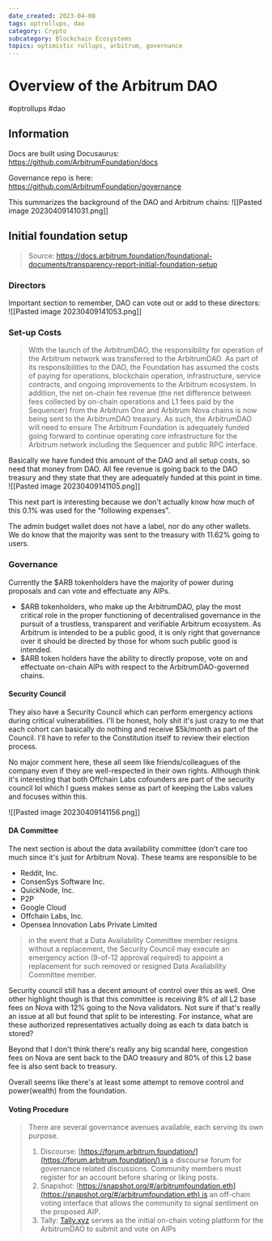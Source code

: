 ```yaml
---
date_created: 2023-04-08
tags: optrollups, dao
category: Crypto
subcategory: Blockchain Ecosystems
topics: optimistic rollups, arbitrum, governance
---
```


# Overview of the Arbitrum DAO
#optrollups #dao 

## Information

Docs are built using Docusaurus:
https://github.com/ArbitrumFoundation/docs

Governance repo is here:
https://github.com/ArbitrumFoundation/governance

This summarizes the background of the DAO and Arbitrum chains:
![[Pasted image 20230409141031.png]]

## Initial foundation setup
>Source: https://docs.arbitrum.foundation/foundational-documents/transparency-report-initial-foundation-setup

### Directors

Important section to remember, DAO can vote out or add to these directors:
![[Pasted image 20230409141053.png]]

### Set-up Costs

>With the launch of the ArbitrumDAO, the responsibility for operation of the Arbitrum network was transferred to the ArbitrumDAO. As part of its responsibilities to the DAO, the Foundation has assumed the costs of paying for operations, blockchain operation, infrastructure, service contracts, and ongoing improvements to the Arbitrum ecosystem. In addition, the net on-chain fee revenue (the net difference between fees collected by on-chain operations and L1 fees paid by the Sequencer) from the Arbitrum One and Arbitrum Nova chains is now being sent to the ArbitrumDAO treasury. As such, the ArbitrumDAO will need to ensure The Arbitrum Foundation is adequately funded going forward to continue operating core infrastructure for the Arbitrum network including the Sequencer and public RPC interface.

Basically we have funded this amount of the DAO and all setup costs, so need that money from DAO.
All fee revenue is going back to the DAO treasury and they state that they are adequately funded at this point in time.
![[Pasted image 20230409141105.png]]

This next part is interesting because we don't actually know how much of this 0.1% was used for the "following expenses".

The admin budget wallet does not have a label, nor do any other wallets. We do know that the majority was sent to the treasury with 11.62% going to users.

### Governance

Currently the $ARB tokenholders have the majority of power during proposals and can vote and effectuate any AIPs.

- $ARB tokenholders, who make up the ArbitrumDAO, play the most critical role in the proper functioning of decentralised governance in the pursuit of a trustless, transparent and verifiable Arbitrum ecosystem. As Arbitrum is intended to be a public good, it is only right that governance over it should be directed by those for whom such public good is intended.
- $ARB token holders have the ability to directly propose, vote on and effectuate on-chain AIPs with respect to the ArbitrumDAO-governed chains.

#### Security Council

They also have a Security Council which can perform emergency actions during critical vulnerabilities. I'll be honest, holy shit it's just crazy to me that each cohort can basically do nothing and receive $5k/month as part of the Council. I'll have to refer to the Constitution itself to review their election process.

No major comment here, these all seem like friends/colleagues of the company even if they are well-respected in their own rights. Although think it's interesting that both Offchain Labs cofounders are part of the security council lol which I guess makes sense as part of keeping the Labs values and focuses within this.

![[Pasted image 20230409141156.png]]


#### DA Committee

The next section is about the data availability committee (don't care too much since it's just for Arbitrum Nova). These teams are responsible to be
-   Reddit, Inc.
-   ConsenSys Software Inc.
-   QuickNode, Inc.
-   P2P
-   Google Cloud
-   Offchain Labs, Inc.
-   Opensea Innovation Labs Private Limited

>in the event that a Data Availability Committee member resigns without a replacement, the Security Council may execute an emergency action (9-of-12 approval required) to appoint a replacement for such removed or resigned Data Availability Committee member.

Security council still has a decent amount of control over this as well. One other highlight though is that this committee is receiving 8% of all L2 base fees on Nova with 12% going to the Nova validators. Not sure if that's really an issue at all but found that split to be interesting. For instance, what are these authorized representatives actually doing as each tx data batch is stored?

Beyond that I don't think there's really any big scandal here, congestion fees on Nova are sent back to the DAO treasury and 80% of this L2 base fee is also sent back to treasury.

Overall seems like there's at least some attempt to remove control and power(wealth) from the foundation.

#### Voting Procedure

>There are several governance avenues available, each serving its own purpose.
>1.  Discourse: [https://forum.arbitrum.foundation/](https://forum.arbitrum.foundation/) is a discourse forum for governance related discussions. Community members must register for an account before sharing or liking posts.
>2.  Snapshot: [https://snapshot.org/#/arbitrumfoundation.eth](https://snapshot.org/#/arbitrumfoundation.eth) is an off-chain voting interface that allows the community to signal sentiment on the proposed AIP.
>3.  Tally: [Tally.xyz](https://www.tally.xyz/gov/arbitrum) serves as the initial on-chain voting platform for the ArbitrumDAO to submit and vote on AIPs

